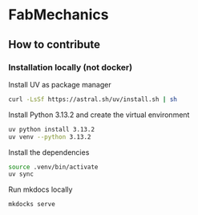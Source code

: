 # FabMechanics


## How to contribute
### Installation locally (not docker)

Install UV as package manager
```sh
curl -LsSf https://astral.sh/uv/install.sh | sh
```
Install Python 3.13.2 and create the virtual environment
```sh
uv python install 3.13.2
uv venv --python 3.13.2
```

Install the dependencies
```sh
source .venv/bin/activate
uv sync
```

Run mkdocs locally
```sh
mkdocks serve
```

